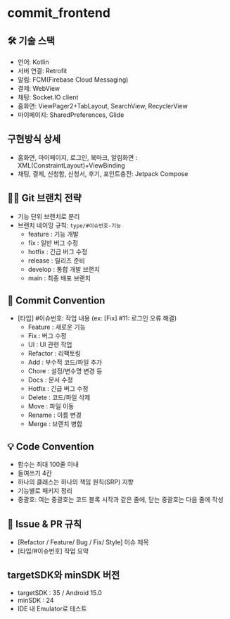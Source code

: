 # commit_frontend

## 🛠 기술 스택
- 언어: Kotlin
- 서버 연결: Retrofit
- 알림: FCM(Firebase Cloud Messaging)
- 결제: WebView
- 채팅: Socket.IO client
- 홈화면: ViewPager2+TabLayout, SearchView, RecyclerView
- 마이페이지: SharedPreferences, Glide

 ## 구현방식 상세
 - 홈화면, 마이페이지, 로그인, 북마크, 알림화면 : XML(ConstraintLayout)+ViewBinding
 - 채팅, 결제, 신청함, 신청서, 후기, 포인트충전: Jetpack Compose

## 🧑‍💻 Git 브랜치 전략
- 기능 단위 브랜치로 분리
- 브랜치 네이밍 규칙: `type/#이슈번호-기능`
  - feature	: 기능 개발
  - fix	: 일반 버그 수정
  - hotfix : 긴급 버그 수정
  - release	: 릴리즈 준비
  - develop	: 통합 개발 브랜치
  - main	: 최종 배포 브랜치

## 💬 Commit Convention
- [타입] #이슈번호: 작업 내용 (ex: [Fix] #11: 로그인 오류 해결)
  - Feature	: 새로운 기능
  - Fix	: 버그 수정
  - UI : UI 관련 작업
  - Refactor :	리팩토링
  - Add : 부수적 코드/파일 추가
  - Chore :	설정/변수명 변경 등
  - Docs :	문서 수정
  - Hotfix :	긴급 버그 수정
  - Delete :	코드/파일 삭제
  - Move :	파일 이동
  - Rename :	이름 변경
  - Merge :	브랜치 병합

## 💡 Code Convention
- 함수는 최대 100줄 이내
- 들여쓰기 4칸
- 하나의 클래스는 하나의 책임 원칙(SRP) 지향
- 기능별로 패키지 정리
- 중괄호: 여는 중괄호는 코드 블록 시작과 같은 줄에, 닫는 중괄호는 다음 줄에 작성

## 🧾 Issue & PR 규칙
- [Refactor / Feature/ Bug / Fix/ Style] 이슈 제목
- [타입/#이슈번호] 작업 요약

## targetSDK와 minSDK 버전
- targetSDK : 35 / Android 15.0
- minSDK : 24
- IDE 내 Emulator로 테스트

